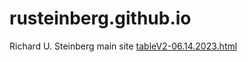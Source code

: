 # rusteinberg.github.io
Richard U. Steinberg main site
[tableV2-06.14.2023.html](tableV2-06.14.2023.html)
